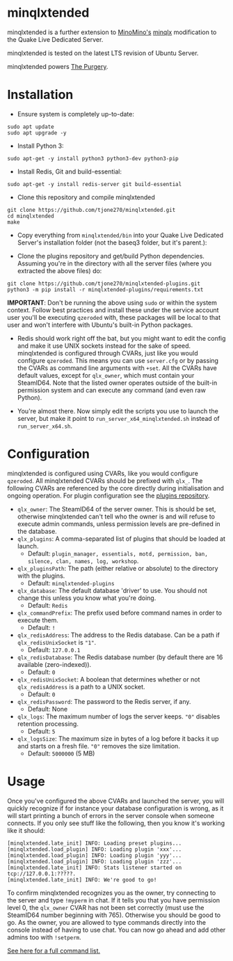 minqlxtended
======
minqlxtended is a further extension to [MinoMino's](https://github.com/MinoMino) [minqlx](https://github.com/MinoMino/minqlx) modification to the Quake Live Dedicated Server.

minqlxtended is tested on the latest LTS revision of Ubuntu Server. 

minqlxtended powers [The Purgery](https://thepurgery.com).

Installation
============
- Ensure system is completely up-to-date:
```
sudo apt update
sudo apt upgrade -y
```

- Install Python 3:
```
sudo apt-get -y install python3 python3-dev python3-pip
```

- Install Redis, Git and build-essential:
```
sudo apt-get -y install redis-server git build-essential
```

- Clone this repository and compile minqlxtended
```
git clone https://github.com/tjone270/minqlxtended.git
cd minqlxtended
make
```

- Copy everything from `minqlxtended/bin` into your Quake Live Dedicated Server's installation folder (not the baseq3 folder, but it's parent.):

- Clone the plugins repository and get/build Python dependencies. Assuming you're in the directory with all the server files (where you extracted the above files) do:
```
git clone https://github.com/tjone270/minqlxtended-plugins.git
python3 -m pip install -r minqlxtended-plugins/requirements.txt
```

**IMPORTANT**: Don't be running the above using `sudo` or within the system context. Follow best practices and install these under the service account user you'll be executing `qzeroded` with, these packages will be local to that user and won't interfere with Ubuntu's built-in Python packages.

- Redis should work right off the bat, but you might want to edit the config and make it use UNIX sockets instead for the sake of speed. minqlxtended is configured through CVARs, just like you would configure `qzeroded`. This means you can use `server.cfg` or by passing the CVARs as command line arguments with `+set`. All the CVARs have default values, except for `qlx_owner`, which must contain your SteamID64. Note that the listed owner operates outside of the built-in permission system and can execute any command (and even raw Python).

- You're almost there. Now simply edit the scripts you use to launch the server, but make it point to `run_server_x64_minqlxtended.sh` instead of `run_server_x64.sh`.

Configuration
=============
minqlxtended is configured using CVARs, like you would configure `qzeroded`. All minqlxtended CVARs should be prefixed with `qlx_`. The following CVARs are referenced by the core directly during initialisation and ongoing operation. 
For plugin configuration see the [plugins repository](https://github.com/MinoMino/minqlxtended-plugins).

- `qlx_owner`: The SteamID64 of the server owner. This is should be set, otherwise minqlxtended can't tell who the owner is and will refuse to execute admin commands, unless permission levels are pre-defined in the database.
- `qlx_plugins`: A comma-separated list of plugins that should be loaded at launch.
  - Default: `plugin_manager, essentials, motd, permission, ban, silence, clan, names, log, workshop`.
- `qlx_pluginsPath`: The path (either relative or absolute) to the directory with the plugins.
  - Default: `minqlxtended-plugins`
- `qlx_database`: The default database 'driver' to use. You should not change this unless you know what you're doing.
  - Default: `Redis`
- `qlx_commandPrefix`: The prefix used before command names in order to execute them.
  - Default: `!`
- `qlx_redisAddress`: The address to the Redis database. Can be a path if `qlx_redisUnixSocket` is `"1"`.
  - Default: `127.0.0.1`
- `qlx_redisDatabase`: The Redis database number (by default there are 16 available (zero-indexed)).
  - Default: `0`
- `qlx_redisUnixSocket`: A boolean that determines whether or not `qlx_redisAddress` is a path to a UNIX socket.
  - Default: `0`
- `qlx_redisPassword`: The password to the Redis server, if any.
  - Default: None
- `qlx_logs`: The maximum number of logs the server keeps. `"0"` disables retention processing.
  - Default: `5`
- `qlx_logsSize`: The maximum size in bytes of a log before it backs it up and starts on a fresh file. `"0"` removes the size limitation.
  - Default: `5000000` (5 MB)

Usage
=====
Once you've configured the above CVARs and launched the server, you will quickly recognize if for instance your database configuration is wrong, as it will start printing a bunch of errors in the server console when someone connects. If you only see stuff like the following, then you know it's working like it should:
```
[minqlxtended.late_init] INFO: Loading preset plugins...
[minqlxtended.load_plugin] INFO: Loading plugin 'xxx'...
[minqlxtended.load_plugin] INFO: Loading plugin 'yyy'...
[minqlxtended.load_plugin] INFO: Loading plugin 'zzz'...
[minqlxtended.late_init] INFO: Stats listener started on tcp://127.0.0.1:?????.
[minqlxtended.late_init] INFO: We're good to go!
```

To confirm minqlxtended recognizes you as the owner, try connecting to the server and type `!myperm` in chat.
If it tells you that you have permission level 0, the `qlx_owner` CVAR has not been set correctly (must use the SteamID64 number beginning with 765). Otherwise you should be good to go. As the owner, you are allowed to type commands directly into the console instead of having to use chat. You can now go ahead and add other admins too with `!setperm`.

[See here for a full command list.](https://github.com/tjone270/minqlxtended/wiki/Command-List)
